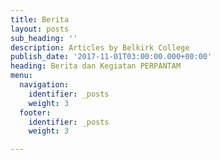 ```yaml
---
title: Berita
layout: posts
sub_heading: ''
description: Articles by Belkirk College
publish_date: '2017-11-01T03:00:00.000+00:00'
heading: Berita dan Kegiatan PERPANTAM
menu:
  navigation:
    identifier: _posts
    weight: 3
  footer:
    identifier: _posts
    weight: 3

---
```

